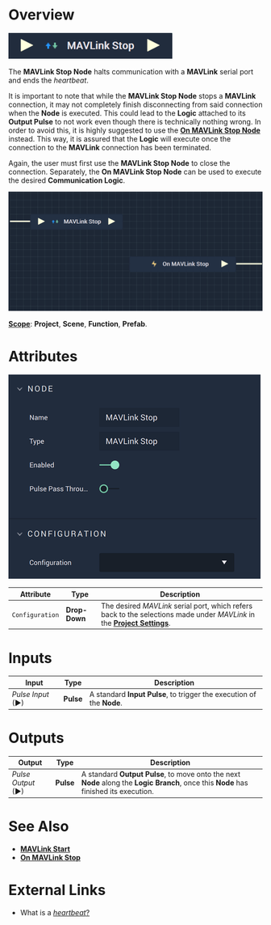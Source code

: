 # Overview

![The MAVLink Stop Node.](../../../.gitbook/assets/mavlinkstop.png)

The **MAVLink Stop Node** halts communication with a **MAVLink** serial port and ends the *heartbeat*.

It is important to note that while the **MAVLink Stop Node** stops a **MAVLink** connection, it may not completely finish disconnecting from said connection when the **Node** is executed. This could lead to the **Logic** attached to its **Output Pulse** 
to not work even though there is technically nothing wrong. In order to avoid this, it is highly suggested to use 
the [**On MAVLink Stop Node**](events/on-mavlink-stop.md) instead. This way, it is assured that the **Logic** will execute once the connection to the **MAVLink** connection has been terminated.

Again, the user must first use the **MAVLink Stop Node** to close the connection. Separately, the **On MAVLink Stop Node** can be used to execute the desired **Communication Logic**. 


![MAVLink Stop and On MAVLink Stop Configuration.](../../../.gitbook/assets/mavlinkstopvsonmavlinkstop.png)

[**Scope**](../overview.md#scopes): **Project**, **Scene**, **Function**, **Prefab**.

# Attributes

![The MAVLink Stop Node Attributes.](../../../.gitbook/assets/mavlinkstopatts.png)

|Attribute|Type|Description|
|---|---|---|
|`Configuration`|**Drop-Down**|The desired *MAVLink* serial port, which refers back to the selections made under *MAVLink* in the [**Project Settings**](../../../modules/project-settings/mavlink.md).| 

# Inputs

|Input|Type|Description|
|---|---|---|
|*Pulse Input* (►)|**Pulse**|A standard **Input Pulse**, to trigger the execution of the **Node**.|

# Outputs

|Output|Type|Description|
|---|---|---|
|*Pulse Output* (►)|**Pulse**|A standard **Output Pulse**, to move onto the next **Node** along the **Logic Branch**, once this **Node** has finished its execution.|

# See Also

* [**MAVLink Start**](mavlink-start.md)
* [**On MAVLink Stop**](events/on-mavlink-stop.md)

# External Links

* What is a [*heartbeat*?](https://mavlink.io/kr/services/heartbeat.html)